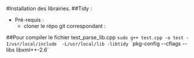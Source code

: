 #Installation des librairies.
##Tidy :

- Pré-requis :
  - cloner le répo git correspondant : 


##Pour compiler le fichier test_parse_lib.cpp
`sudo g++ test.cpp -o test -I/usr/local/include  -L/usr/local/lib -libtidy `\`pkg-config --cflags --libs libxml++-2.6`
